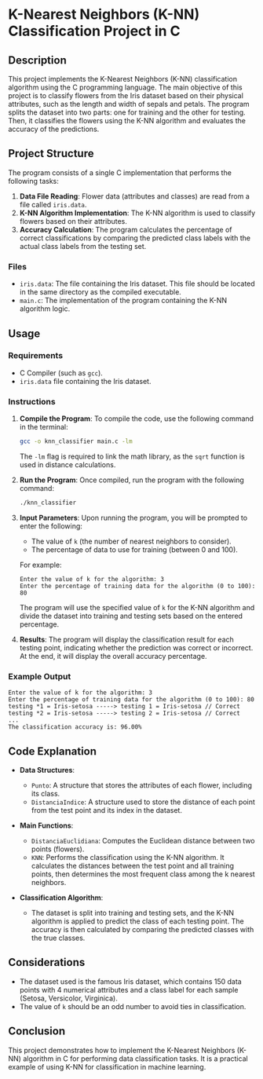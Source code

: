 # K-Nearest Neighbors (K-NN) Classification Project in C

## Description

This project implements the K-Nearest Neighbors (K-NN) classification algorithm using the C programming language. The main objective of this project is to classify flowers from the Iris dataset based on their physical attributes, such as the length and width of sepals and petals. The program splits the dataset into two parts: one for training and the other for testing. Then, it classifies the flowers using the K-NN algorithm and evaluates the accuracy of the predictions.

## Project Structure

The program consists of a single C implementation that performs the following tasks:

1. **Data File Reading**: Flower data (attributes and classes) are read from a file called `iris.data`.
2. **K-NN Algorithm Implementation**: The K-NN algorithm is used to classify flowers based on their attributes.
3. **Accuracy Calculation**: The program calculates the percentage of correct classifications by comparing the predicted class labels with the actual class labels from the testing set.

### Files

- `iris.data`: The file containing the Iris dataset. This file should be located in the same directory as the compiled executable.
- `main.c`: The implementation of the program containing the K-NN algorithm logic.

## Usage

### Requirements

- C Compiler (such as `gcc`).
- `iris.data` file containing the Iris dataset.

### Instructions

1. **Compile the Program**:
   To compile the code, use the following command in the terminal:

   ```bash
   gcc -o knn_classifier main.c -lm
   ```

   The `-lm` flag is required to link the math library, as the `sqrt` function is used in distance calculations.

2. **Run the Program**:
   Once compiled, run the program with the following command:

   ```bash
   ./knn_classifier
   ```

3. **Input Parameters**:
   Upon running the program, you will be prompted to enter the following:
   
   - The value of `k` (the number of nearest neighbors to consider).
   - The percentage of data to use for training (between 0 and 100).
   
   For example:
   
   ```
   Enter the value of k for the algorithm: 3
   Enter the percentage of training data for the algorithm (0 to 100): 80
   ```

   The program will use the specified value of `k` for the K-NN algorithm and divide the dataset into training and testing sets based on the entered percentage.

4. **Results**:
   The program will display the classification result for each testing point, indicating whether the prediction was correct or incorrect. At the end, it will display the overall accuracy percentage.

### Example Output

```
Enter the value of k for the algorithm: 3
Enter the percentage of training data for the algorithm (0 to 100): 80
testing *1 = Iris-setosa -----> testing 1 = Iris-setosa // Correct
testing *2 = Iris-setosa -----> testing 2 = Iris-setosa // Correct
...
The classification accuracy is: 96.00%
```

## Code Explanation

- **Data Structures**:
  - `Punto`: A structure that stores the attributes of each flower, including its class.
  - `DistanciaIndice`: A structure used to store the distance of each point from the test point and its index in the dataset.
  
- **Main Functions**:
  - `DistanciaEuclidiana`: Computes the Euclidean distance between two points (flowers).
  - `KNN`: Performs the classification using the K-NN algorithm. It calculates the distances between the test point and all training points, then determines the most frequent class among the k nearest neighbors.

- **Classification Algorithm**:
  - The dataset is split into training and testing sets, and the K-NN algorithm is applied to predict the class of each testing point. The accuracy is then calculated by comparing the predicted classes with the true classes.

## Considerations

- The dataset used is the famous Iris dataset, which contains 150 data points with 4 numerical attributes and a class label for each sample (Setosa, Versicolor, Virginica).
- The value of `k` should be an odd number to avoid ties in classification.

## Conclusion

This project demonstrates how to implement the K-Nearest Neighbors (K-NN) algorithm in C for performing data classification tasks. It is a practical example of using K-NN for classification in machine learning.
